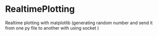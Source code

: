 # RealtimePlotting
Realtime plotting with matplotlib (generating random number and send it from one py file to another with using socket )
